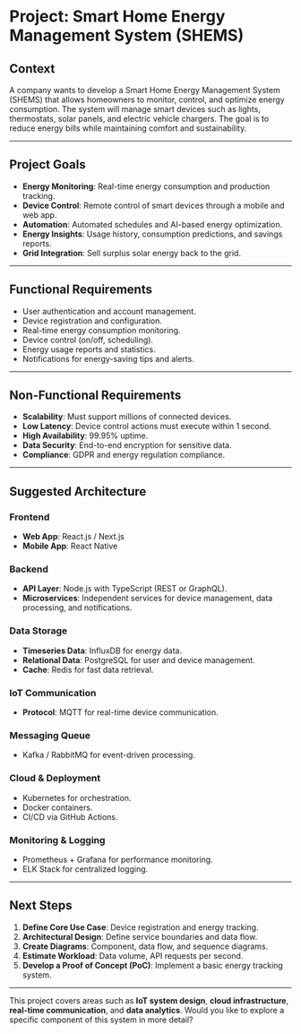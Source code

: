 # **Project: Smart Home Energy Management System (SHEMS)**  

## **Context**  
A company wants to develop a Smart Home Energy Management System (SHEMS) that allows homeowners to monitor, control, and optimize energy consumption. The system will manage smart devices such as lights, thermostats, solar panels, and electric vehicle chargers. The goal is to reduce energy bills while maintaining comfort and sustainability.  

---

## **Project Goals**  
- **Energy Monitoring**: Real-time energy consumption and production tracking.  
- **Device Control**: Remote control of smart devices through a mobile and web app.  
- **Automation**: Automated schedules and AI-based energy optimization.  
- **Energy Insights**: Usage history, consumption predictions, and savings reports.  
- **Grid Integration**: Sell surplus solar energy back to the grid.  

---

## **Functional Requirements**  
- User authentication and account management.  
- Device registration and configuration.  
- Real-time energy consumption monitoring.  
- Device control (on/off, scheduling).  
- Energy usage reports and statistics.  
- Notifications for energy-saving tips and alerts.  

---

## **Non-Functional Requirements**  
- **Scalability**: Must support millions of connected devices.  
- **Low Latency**: Device control actions must execute within 1 second.  
- **High Availability**: 99.95% uptime.  
- **Data Security**: End-to-end encryption for sensitive data.  
- **Compliance**: GDPR and energy regulation compliance.  

---

## **Suggested Architecture**  

### **Frontend**  
- **Web App**: React.js / Next.js  
- **Mobile App**: React Native  

### **Backend**  
- **API Layer**: Node.js with TypeScript (REST or GraphQL).  
- **Microservices**: Independent services for device management, data processing, and notifications.  

### **Data Storage**  
- **Timeseries Data**: InfluxDB for energy data.  
- **Relational Data**: PostgreSQL for user and device management.  
- **Cache**: Redis for fast data retrieval.  

### **IoT Communication**  
- **Protocol**: MQTT for real-time device communication.  

### **Messaging Queue**  
- Kafka / RabbitMQ for event-driven processing.  

### **Cloud & Deployment**  
- Kubernetes for orchestration.  
- Docker containers.  
- CI/CD via GitHub Actions.  

### **Monitoring & Logging**  
- Prometheus + Grafana for performance monitoring.  
- ELK Stack for centralized logging.  

---

## **Next Steps**  
1. **Define Core Use Case**: Device registration and energy tracking.  
2. **Architectural Design**: Define service boundaries and data flow.  
3. **Create Diagrams**: Component, data flow, and sequence diagrams.  
4. **Estimate Workload**: Data volume, API requests per second.  
5. **Develop a Proof of Concept (PoC)**: Implement a basic energy tracking system.  

---

This project covers areas such as **IoT system design**, **cloud infrastructure**, **real-time communication**, and **data analytics**. Would you like to explore a specific component of this system in more detail?
